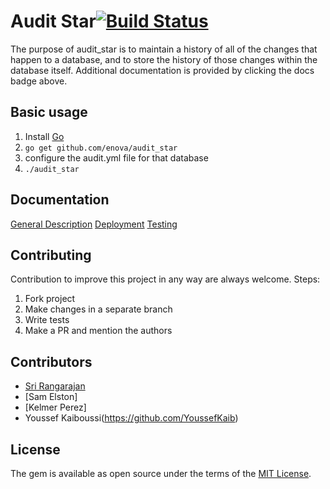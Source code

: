 # Audit Star[![Build Status](https://travis-ci.org/enova/audit_star.svg?branch=master)](https://travis-ci.org/enova/audit_star)

The purpose of audit_star is to maintain a history of all of the changes that happen to a database, and to store the history of those changes within the database itself.  Additional documentation is provided by clicking the docs badge above.

## Basic usage

1. Install [Go](https://golang.org/)
2. ```go get github.com/enova/audit_star```
3. configure the audit.yml file for that database
4. ```./audit_star```

## Documentation

[General Description](docs/index.md)
[Deployment](docs/deployment.md)
[Testing](docs/testing.md)

## Contributing

Contribution to improve this project in any way are always welcome. Steps:

1. Fork project
2. Make changes in a separate branch
3. Write tests
4. Make a PR and mention the authors

## Contributors
* [Sri Rangarajan](https://github.com/Slania)
* [Sam Elston]
* [Kelmer Perez]
* Youssef Kaiboussi(https://github.com/YoussefKaib)

## License

The gem is available as open source under the terms of the [MIT License](http://opensource.org/licenses/MIT).
